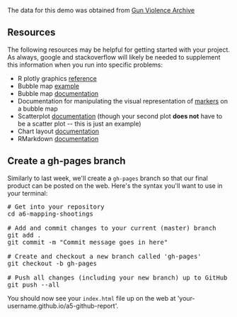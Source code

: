The data for this demo was obtained from [Gun Violence Archive](http://www.gunviolencearchive.org/reports/mass-shootings/2015)

Resources
---------

The following resources may be helpful for getting started with your project. As always, google and stackoverflow will likely be needed to supplement this information when you run into specific problems:

-   R plotly graphics [reference](https://plot.ly/r/reference/)
-   Bubble map [example](https://plot.ly/r/bubble-maps/)
-   Bubble map [documentation](https://plot.ly/r/reference/#scattergeo)
-   Documentation for manipulating the visual representation of [markers](https://plot.ly/r/reference/#scattergeo-marker) on a bubble map
-   Scatterplot [documentation](https://plot.ly/r/reference/#scatter) (though your second plot **does not** have to be a scatter plot -- this is just an example)
-   Chart layout [documentation](https://plot.ly/r/reference/#layout)
-   RMarkdown [documentation](http://rmarkdown.rstudio.com/)


Create a gh-pages branch
------------------------

Similarly to last week, we'll create a `gh-pages` branch so that our final product can be posted on the web. Here's the syntax you'll want to use in your terminal:

<pre>
# Get into your repository
cd a6-mapping-shootings

# Add and commit changes to your current (master) branch
git add .
git commit -m "Commit message goes in here"

# Create and checkout a new branch called 'gh-pages'
git checkout -b gh-pages

# Push all changes (including your new branch) up to GitHub
git push --all
</pre>
You should now see your `index.html` file up on the web at 'your-username.github.io/a5-github-report'.
